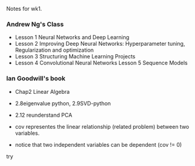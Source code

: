 Notes for wk1.

### Andrew Ng's Class
 - Lesson 1 Neural Networks and Deep Learning
 - Lesson 2 Improving Deep Neural Networks: Hyperparameter tuning, Regularization and optimization
 - Lesson 3 Structuring Machine Learning Projects
 - Lesson 4 Convolutional Neural Networks
  Lesson 5 Sequence Models



### Ian Goodwill's book
 - Chap2 Linear Algebra
 - 2.8eigenvalue python, 2.9SVD-python
 - 2.12 reunderstand PCA

 - cov representes the linear relationship (related problem) between two variables.
 - notice that two independent variables can be dependent (cov != 0)

try 

